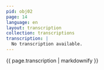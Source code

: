 ```yaml
---
pid: obj02
page: 14
language: en
layout: transcription
collection: transcriptions
transcription: |
  No transcription available.
---
```


{{ page.transcription | markdownify }}
